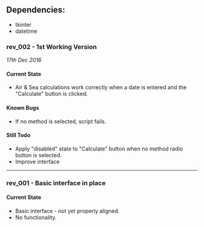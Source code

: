 ## Dependencies:
* tkinter
* datetime

### rev_002 - 1st Working Version
*17th Dec 2016*
#### Current State
* Air & Sea calculations work correctly when a date is entered and the "Calculate" button is clicked.

#### Known Bugs
* If no method is selected, script fails.

#### Still Todo
* Apply "disabled" state to "Calculate" button when no method radio button is selected.
* Improve interface

-----

### rev_001 - Basic interface in place
#### Current State
* Basic interface - not yet properly aligned.
* No functionality.